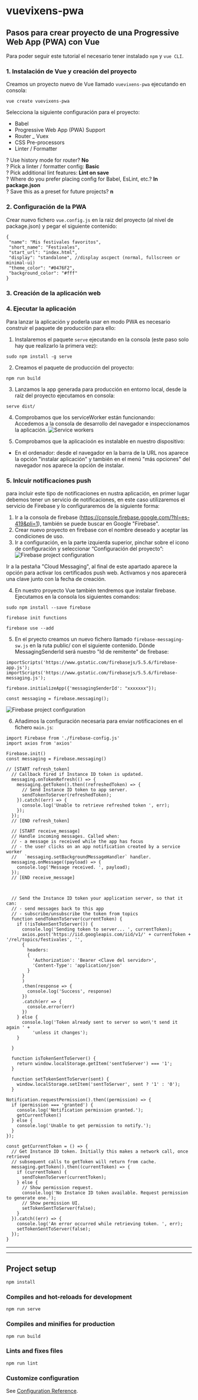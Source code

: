 # vuevixens-pwa

## Pasos para crear proyecto de una Progressive Web App (PWA) con Vue

Para poder seguir este tutorial el necesario tener instalado `npm` y `vue CLI`.

### 1. Instalación de Vue y creación del proyecto
Creamos un proyecto nuevo de Vue llamado `vuevixens-pwa` ejecutando en consola:

`vue create vuevixens-pwa`

Selecciona la siguiente configuración para el proyecto:
- Babel
- Progressive Web App (PWA) Support
- Router
_ Vuex
- CSS Pre-processors
- Linter / Formatter

? Use history mode for router? **No**   
? Pick a linter / formatter config: **Basic**   
? Pick additional lint features: **Lint on save**   
? Where do you prefer placing config for Babel, EsLint, etc.? **In package.json**   
? Save this as a preset for future projects? **n**   

### 2. Configuración de la PWA

Crear nuevo fichero `vue.config.js` en la raiz del proyecto (al nivel de package.json) y pegar el siguiente contenido:

```
{
 "name": "Mis festivales favoritos",
 "short_name": "Festivales",
 "start_url": "index.html", 
 "display": "standalone", //display ascpect (normal, fullscreen or minimal-ui)
 "theme_color": "#0476F2",
 "background_color": "#fff"
}

```

### 3. Creación de la aplicación web

### 4. Ejecutar la aplicación
Para lanzar la aplicación y poderla usar en modo PWA es necesario construir el paquete de producción para ello:

1. Instalaremos el paquete `serve` ejecutando en la consola (este paso solo hay que realizarlo la primera vez):
```
sudo npm install -g serve
```

2. Creamos el paquete de producción del proyecto:
```
npm run build
```
   
3. Lanzamos la app generada para producción en entorno local, desde la raíz del proyecto ejecutamos en consola:

```
serve dist/
```

4. Comprobamos que los serviceWorker están funcionando:   
Accedemos a la consola de desarrollo del navegador e inspeccionamos la aplicación.
![Service workers](documentation/images/service_workers.png)

5. Comprobamos que la aplicacioón es instalable en nuestro dispositivo:   
- En el ordenador: desde el navegador en la barra de la URL nos aparece la opción "instalar aplicación" y también en el menú "más opciones" del navegador nos aparece la opción de instalar.

### 5. Inlcuir notificaciones push
para incluir este tipo de notificaciones en nustra aplicación, en primer lugar debemos tener un servicio de notificaciones, en este caso utilizaremos el servicio de Firebase y lo configuraremos de la siguiente forma:

1. Ir a la consola de firebase (https://console.firebase.google.com/?hl=es-419&pli=1), también se puede buscar en Google "Firebase".   
2. Crear nuevo proyecto en firebase con el nombre deseado y aceptar las condiciones de uso.   
3. Ir a configuración, en la parte izquierda superior, pinchar sobre el icono de configuración y seleccionar “Configuración del proyecto”:
![Firebase project configuration](documentation/images/firebase_project_config.png)

Ir a la pestaña "Cloud Messaging", al final de este apartado aparece la opción para activar los certificados push web. Activamos y nos aparecerá una clave junto con la fecha de creación.   

4. En nuestro proyecto Vue también tendremos que instalar firebase. Ejecutamos en la consola los siguientes comandos:
```
sudo npm install --save firebase

firebase init functions

firebase use --add
```

5. En el pryecto creamos un nuevo fichero llamado `firebase-messaging-sw.js` en la ruta public/ con el siguiente contenido. Dónde MessagingSenderId será nuestro "Id de remitente" de firebase: 
```
importScripts('https://www.gstatic.com/firebasejs/5.5.6/firebase-app.js');
importScripts('https://www.gstatic.com/firebasejs/5.5.6/firebase-messaging.js');

firebase.initializeApp({'messagingSenderId': "xxxxxxx"});

const messaging = firebase.messaging();
```
![Firebase project configuration](documentation/images/firebase_cloud_messaging.png)

6. Añadimos la configuración necesaria para enviar notificaciones en el fichero `main.js`:
```
import Firebase from './firebase-config.js'
import axios from 'axios'

Firebase.init()
const messaging = Firebase.messaging()

// [START refresh_token]
  // Callback fired if Instance ID token is updated.
  messaging.onTokenRefresh(() => {
    messaging.getToken().then((refreshedToken) => {
      // Send Instance ID token to app server.
      sendTokenToServer(refreshedToken);
    }).catch((err) => {
      console.log('Unable to retrieve refreshed token ', err);
    });
  });
  // [END refresh_token]

  // [START receive_message]
  // Handle incoming messages. Called when:
  // - a message is received while the app has focus
  // - the user clicks on an app notification created by a service worker
  //   `messaging.setBackgroundMessageHandler` handler.
  messaging.onMessage((payload) => {
    console.log('Message received. ', payload);
  });
  // [END receive_message]



  // Send the Instance ID token your application server, so that it can:
  // - send messages back to this app
  // - subscribe/unsubscribe the token from topics
  function sendTokenToServer(currentToken) {
    if (!isTokenSentToServer()) {
      console.log('Sending token to server... ', currentToken);
      axios.post('https://iid.googleapis.com/iid/v1/' + currentToken + '/rel/topics/festivales', '', 
      {
        headers:
        {
          'Authorization': 'Bearer <Clave del servidor>',
          'Content-Type': 'application/json'
        }
      } 
      )
      .then(response => {
        console.log('Success', response)
      })
      .catch(err => {
        console.error(err)
      })
    } else {
      console.log('Token already sent to server so won\'t send it again ' +
          'unless it changes');
    }

  }

  function isTokenSentToServer() {
    return window.localStorage.getItem('sentToServer') === '1';
  }

  function setTokenSentToServer(sent) {
    window.localStorage.setItem('sentToServer', sent ? '1' : '0');
  }

Notification.requestPermission().then((permission) => {
  if (permission === 'granted') {
    console.log('Notification permission granted.');
    getCurrentToken()
  } else {
    console.log('Unable to get permission to notify.');
  }
});

const getCurrentToken = () => {
  // Get Instance ID token. Initially this makes a network call, once retrieved
  // subsequent calls to getToken will return from cache.
  messaging.getToken().then((currentToken) => {
    if (currentToken) {
      sendTokenToServer(currentToken);
    } else {
      // Show permission request.
      console.log('No Instance ID token available. Request permission to generate one.');
      // Show permission UI.
      setTokenSentToServer(false);
    }
  }).catch((err) => {
    console.log('An error occurred while retrieving token. ', err);
    setTokenSentToServer(false);
  });
}
```

-----------------
-----------------


## Project setup
```
npm install
```

### Compiles and hot-reloads for development
```
npm run serve
```

### Compiles and minifies for production
```
npm run build
```

### Lints and fixes files
```
npm run lint
```

### Customize configuration
See [Configuration Reference](https://cli.vuejs.org/config/).
